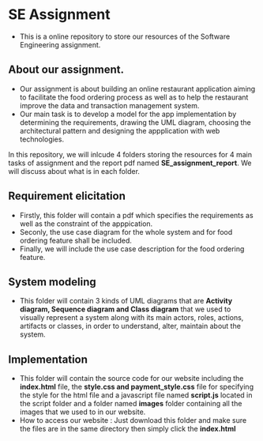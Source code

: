 # SE Assignment 
- This is a online repository to store our resources of the Software Engineering assignment.
## About our assignment. 
- Our assignment is about building an online restaurant application  aiming to facilitate the food ordering process  as well as to help the restaurant improve the data and transaction management system.
- Our main task is to develop a model for the app implementation by determining the requirements, drawing the UML diagram, choosing the architectural pattern and designing the appplication with web technologies.  

In this repository, we will inlcude 4 folders storing the resources for 4 main tasks of assignment and the report pdf named   **SE_assignment_report**. We will discuss about what is in each folder. 

## Requirement elicitation 
- Firstly, this folder will contain a pdf which specifies the requirements as well as the constraint of the apppication.
-  Seconly, the use case diagram for the whole system and for food ordering feature shall be included. 
-  Finally, we will include the use case description for the food ordering feature. 

## System modeling 
- This folder will contain 3 kinds of UML diagrams that are **Activity diagram, Sequence diagram and Class diagram** that we used to visually represent a system along with its main actors, roles, actions, artifacts or classes, in order to understand, alter, maintain about the system.


## Implementation
- This folder will contain the source code for our website including the **index.html** file, the **style.css and payment_style.css** file for specifying the style for the html file and a javascript file named **script.js** located in the script folder and a folder named **images** folder containing all the images that we used to in our website. 
- How to access our website : Just download this folder and make sure the files are in the same directory then simply click the **index.html**

